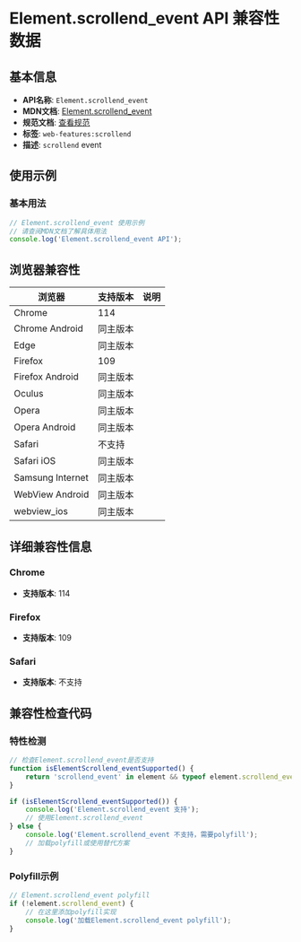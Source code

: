 # Element.scrollend_event API 兼容性数据

## 基本信息

- **API名称**: `Element.scrollend_event`
- **MDN文档**: [Element.scrollend_event](https://developer.mozilla.org/docs/Web/API/Element/scrollend_event)
- **规范文档**: [查看规范](https://drafts.csswg.org/cssom-view/#eventdef-document-scrollend,https://html.spec.whatwg.org/multipage/webappapis.html#handler-onscrollend)
- **标签**: `web-features:scrollend`
- **描述**: `scrollend` event

## 使用示例

### 基本用法

```javascript
// Element.scrollend_event 使用示例
// 请查阅MDN文档了解具体用法
console.log('Element.scrollend_event API');
```

## 浏览器兼容性

| 浏览器 | 支持版本 | 说明 |
|--------|----------|------|
| Chrome | 114 |  |
| Chrome Android | 同主版本 |  |
| Edge | 同主版本 |  |
| Firefox | 109 |  |
| Firefox Android | 同主版本 |  |
| Oculus | 同主版本 |  |
| Opera | 同主版本 |  |
| Opera Android | 同主版本 |  |
| Safari | 不支持 |  |
| Safari iOS | 同主版本 |  |
| Samsung Internet | 同主版本 |  |
| WebView Android | 同主版本 |  |
| webview_ios | 同主版本 |  |

## 详细兼容性信息

### Chrome

- **支持版本**: 114

### Firefox

- **支持版本**: 109

### Safari

- **支持版本**: 不支持

## 兼容性检查代码

### 特性检测

```javascript
// 检查Element.scrollend_event是否支持
function isElementScrollend_eventSupported() {
    return 'scrollend_event' in element && typeof element.scrollend_event === 'function';
}

if (isElementScrollend_eventSupported()) {
    console.log('Element.scrollend_event 支持');
    // 使用Element.scrollend_event
} else {
    console.log('Element.scrollend_event 不支持，需要polyfill');
    // 加载polyfill或使用替代方案
}
```

### Polyfill示例

```javascript
// Element.scrollend_event polyfill
if (!element.scrollend_event) {
    // 在这里添加polyfill实现
    console.log('加载Element.scrollend_event polyfill');
}
```

